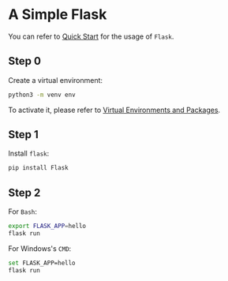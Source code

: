 # A Simple Flask
You can refer to [Quick Start](https://flask.palletsprojects.com/en/2.0.x/quickstart/) for the usage of `Flask`.

## Step 0
Create a virtual environment:

```sh
python3 -m venv env
```
To activate it, please refer to [Virtual Environments and Packages](https://docs.python.org/3/tutorial/venv.html).

## Step 1
Install `flask`:

```sh
pip install Flask
```

## Step 2
For `Bash`:

```sh
export FLASK_APP=hello
flask run
```

For Windows's `CMD`:

```sh
set FLASK_APP=hello
flask run
```